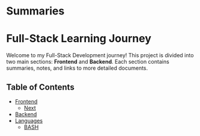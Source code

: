 # Summaries
# Full-Stack Learning Journey

Welcome to my Full-Stack Development journey! This project is divided into two main sections: **Frontend** and **Backend**. Each section contains summaries, notes, and links to more detailed documents.

## Table of Contents

- [Frontend](#frontend)
  - [Next](./Frontend/Next/README.NEXT.md)
- [Backend](#backend)
- [Languages]()
  - [BASH](./Languages/README.BASH.md)
